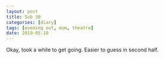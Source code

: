 ```yaml
---
layout: post
title: Sub 30
categories: [diary] 
tags: [evening out, mum, theatre]
date: 2019-05-10
---
```

Okay, took a while to get going.  Easier to guess in second half.
